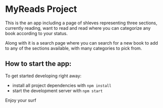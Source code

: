 # MyReads Project

This is the an app including a page of shleves representing three sections, currently reading, want to read and read where you can categorize any book according to your status.

Along with it is a search page where you can search for a new book to add to any of the sections available, with many categories to pick from.

## How to start the app:

To get started developing right away:

* install all project dependencies with `npm install`
* start the development server with `npm start`

Enjoy your surf

